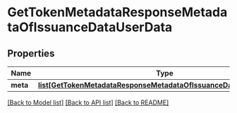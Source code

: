 # GetTokenMetadataResponseMetadataOfIssuanceDataUserData

## Properties
Name | Type | Description | Notes
------------ | ------------- | ------------- | -------------
**meta** | [**list[GetTokenMetadataResponseMetadataOfIssuanceDataUserDataMeta]**](GetTokenMetadataResponseMetadataOfIssuanceDataUserDataMeta.md) |  | [optional] 

[[Back to Model list]](../README.md#documentation-for-models) [[Back to API list]](../README.md#documentation-for-api-endpoints) [[Back to README]](../README.md)


